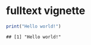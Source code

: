 <!--
%\VignetteEngine{knitr::knitr}
%\VignetteIndexEntry{An introduction to the fulltext package}
%\VignetteEncoding{UTF-8}
-->

# fulltext vignette


```r
print("Hello world!")
```

```
## [1] "Hello world!"
```
